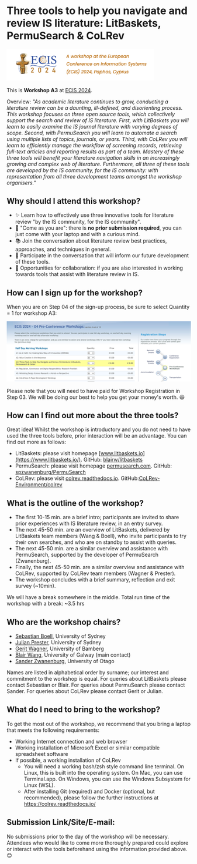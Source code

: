 # Three tools to help you navigate and review IS literature: LitBaskets, PermuSearch & CoLRev

<img src="assets/ecisbanner.png" style="width: 500px; max-width: 80%;" />

This is **Workshop A3** at [ECIS 2024](https://ecis2024.eu/).

Overview: _"As academic literature continues to grow, conducting a literature review can be a daunting, ill-defined, and disorienting process. This workshop focuses on three open source tools, which collectively support the search and review of IS literature. First, with LitBaskets you will learn to easily examine the IS journal literature with varying degrees of scope. Second, with PermuSearch you will learn to automate a search using multiple lists of topics, journals, or years. Third, with CoLRev you will learn to efficiently manage the workflow of screening records, retrieving full-text articles and reporting results as part of a team. Mastery of these three tools will benefit your literature navigation skills in an increasingly growing and complex web of literature. Furthermore, all three of these tools are developed by the IS community, for the IS community: with representation from all three development teams amongst the workshop organisers."_

## Why should I attend this workshop?

- ✨ Learn how to effectively use three innovative tools for literature review "by the IS community, for the IS community".
- 🤗 "Come as you are": there is **no prior submission required**, you can just come with your laptop and with a curious mind.
- 📚 Join the conversation about literature review best practices, approaches, and techniques in general.
- 💬 Participate in the conversation that will inform our future development of these tools.
- 🙏 Opportunities for collaboration: if you are also interested in working towards tools that assist with literature review in IS.

## How can I sign up for the workshop?

When you are on Step 04 of the sign-up process, be sure to select Quantity = 1 for workshop A3:

<img src="assets/HowToSignUp.png" style="width: 1000px; max-width: 100%;" />

Please note that you will need to have paid for Workshop Registration in Step 03. We will be doing our best to help you get your money's worth. 😃

## How can I find out more about the three tools?

Great idea! Whilst the workshop is introductory and you do not need to have used the three tools before, prior interaction will be an advantage. You can find out more as follows:

- LitBaskets: please visit homepage [www.litbaskets.io](https://www.litbaskets.io/). GitHub: [blairw/litbaskets](https://github.com/blairw/litbaskets)
- PermuSearch: please visit homepage [permusearch.com](http://permusearch.com/). GitHub: [spzwanenburg/PermuSearch](https://github.com/spzwanenburg/PermuSearch)
- CoLRev: please visit [colrev.readthedocs.io](https://colrev.readthedocs.io/). GitHub:[CoLRev-Environment/colrev](https://github.com/CoLRev-Environment/colrev)

## What is the outline of the workshop?

- The first 10-15 min. are a brief intro; participants are invited to share prior experiences with IS literature review, in an entry survey.
- The next 45-50 min. are an overview of LitBaskets, delivered by LitBaskets team members (Wang & Boell), who invite participants to try their own searches, and who are on standby to assist with queries.
- The next 45-50 min. are a similar overview and assistance with PermuSearch, supported by the developer of PermuSearch (Zwanenburg).
- Finally, the next 45-50 min. are a similar overview and assistance with CoLRev, supported by CoLRev team members (Wagner & Prester).
- The workshop concludes with a brief summary, reflection and exit survey (~10min).

We will have a break somewhere in the middle. Total run time of the workshop with a break: ~3.5 hrs

## Who are the workshop chairs?

- [Sebastian Boell](https://www.sydney.edu.au/business/about/our-people/academic-staff/sebastian.boell.html), University of Sydney
- [Julian Prester](https://julianprester.com/), University of Sydney
- [Gerit Wagner](https://www.uni-bamberg.de/digital-work/team/prof-dr-gerit-wagner/), University of Bamberg
- [Blair Wang](https://www.blair.wang/), University of Galway (main contact)
- [Sander Zwanenburg](https://www.otago.ac.nz/info-science/about/sander-zwanenburg), University of Otago

Names are listed in alphabetical order by surname; our interest and commitment to the workshop is equal. For queries about LitBaskets please contact Sebastian or Blair. For queries about PermuSearch please contact Sander. For queries about CoLRev please contact Gerit or Julian.

## What do I need to bring to the workshop?

To get the most out of the workshop, we recommend that you bring a laptop that meets the following requirements:

- Working Internet connection and web browser
- Working installation of Microsoft Excel or similar compatible spreadsheet software
- If possible, a working installation of CoLRev
  - You will need a working bash/zsh style command line terminal. On Linux, this is built into the operating system. On Mac, you can use Terminal.app. On Windows, you can use the Windows Subsystem for Linux (WSL).
  - After installing Git (required) and Docker (optional, but recommended), please follow the further instructions at https://colrev.readthedocs.io/

## Submission Link/Site/E-mail:

No submissions prior to the day of the workshop will be necessary. Attendees who would like to come more thoroughly prepared could explore or interact with the tools beforehand using the information provided above. 
😊
